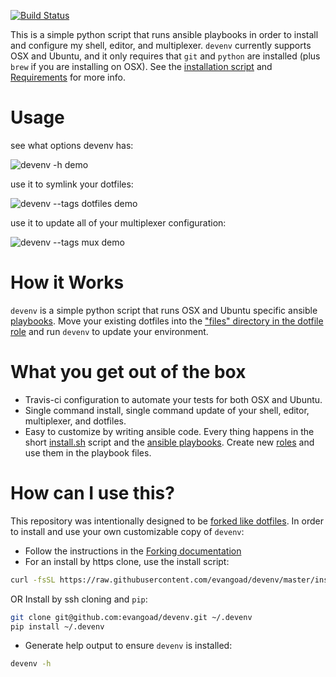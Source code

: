 [![Build Status](https://travis-ci.org/evangoad/devenv.svg?branch=master)](https://travis-ci.org/evangoad/devenv)

This is a simple python script that runs ansible playbooks in order to install
and configure my shell, editor, and multiplexer.  `devenv` currently supports
OSX and Ubuntu, and it only requires that `git` and `python` are installed
(plus `brew` if you are installing on OSX).  See the [installation
script](install.sh) and [Requirements](REQUIREMENTS.md) for more info.

# Usage

see what options devenv has:

![devenv -h demo](https://raw.githubusercontent.com/evangoad/devenv/master/img/devenv-h.gif)

use it to symlink your dotfiles:

![devenv --tags dotfiles demo](https://raw.githubusercontent.com/evangoad/devenv/master/img/devenv--tags-dotfiles.gif)

use it to update all of your multiplexer configuration:

![devenv --tags mux demo](https://raw.githubusercontent.com/evangoad/devenv/master/img/devenv--tags-mux.gif)

# How it Works

`devenv` is a simple python script that runs OSX and Ubuntu specific ansible
[playbooks](playbooks/). Move your existing dotfiles into the ["files" directory
in the dotfile role](playbooks/roles/dotfiles/files) and run `devenv` to update
your environment.

# What you get out of the box

- Travis-ci configuration to automate your tests for both OSX and Ubuntu.
- Single command install, single command update of your shell, editor,
  multiplexer, and dotfiles.
- Easy to customize by writing ansible code.  Every thing happens in the short
  [install.sh](install.sh/) script and the [ansible playbooks](playbooks/).
  Create new [roles](playbooks/roles) and use them in the
  playbook files.

# How can I use this?

This repository was intentionally designed to be [forked like
dotfiles](http://zachholman.com/2010/08/dotfiles-are-meant-to-be-forked/).
In order to install and use your own customizable copy of `devenv`:

- Follow the instructions in the [Forking documentation](FORKING.md)
- For an install by https clone, use the install script:

```bash
curl -fsSL https://raw.githubusercontent.com/evangoad/devenv/master/install.sh | bash
```
  OR Install by ssh cloning and `pip`:

```bash
git clone git@github.com:evangoad/devenv.git ~/.devenv
pip install ~/.devenv
```

- Generate help output to ensure `devenv` is installed:

```bash
devenv -h
```


